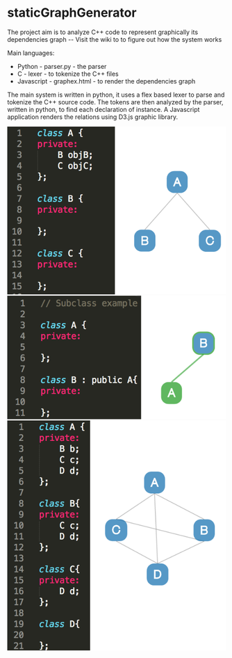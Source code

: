# staticGraphGenerator
The project aim is to analyze C++ code to represent graphically its dependencies graph -- Visit the wiki to to figure out how the system works

Main languages:
- Python - parser.py - the parser
- C - lexer - to tokenize the C++ files
- Javascript - graphex.html - to render the dependencies graph

The main system is written in python, it uses a flex based lexer to parse and tokenize the C++ source code. The tokens are then analyzed by the parser, written in python, to find each declaration of instance. A Javascript application renders the relations using D3.js graphic library.

![simple example](https://github.com/alessandrochetta/staticGraphGenerator/blob/master/doc/simple_example.png)
![subclass example](https://github.com/alessandrochetta/staticGraphGenerator/blob/master/doc/subclass_example.png)
![complex example](https://github.com/alessandrochetta/staticGraphGenerator/blob/master/doc/complex_example.png)